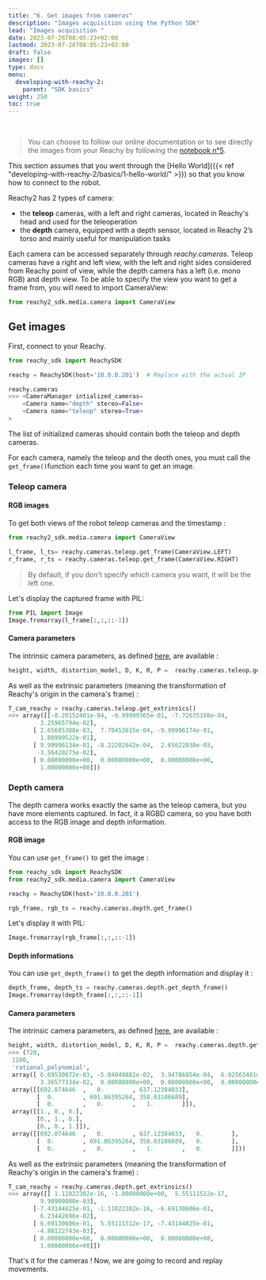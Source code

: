 ```yaml
---
title: "6. Get images from cameras"
description: "Images acquisition using the Python SDK"
lead: "Images acquisition "
date: 2023-07-26T08:05:23+02:00
lastmod: 2023-07-26T08:05:23+02:00
draft: false
images: []
type: docs
menu:
  developing-with-reachy-2:
    parent: "SDK basics"
weight: 250
toc: true
---
```

<br>

> You can choose to follow our online documentation or to see directly the images from your Reachy by following the [notebook n°5](https://github.com/pollen-robotics/reachy2-sdk/blob/develop/src/examples/5_cameras_images.ipynb). 


This section assumes that you went through the [Hello World]({{< ref "developing-with-reachy-2/basics/1-hello-world/" >}}) so that you know how to connect to the robot.

Reachy2 has 2 types of camera:
- the **teleop** cameras, with a left and right cameras, located in Reachy's head and used for the teleoperation
- the **depth** camera, equipped with a depth sensor, located in Reachy 2’s torso and mainly useful for manipulation tasks

Each camera can be accessed separately through *reachy.cameras*. Teleop cameras  have a right and left view, with the left and right sides considered from Reachy point of view, while the depth camera has a left (i.e. mono RGB) and depth view.  To be able to specify the view you want to get a frame from, you will need to import CameraView:

```python
from reachy2_sdk.media.camera import CameraView
```


## Get images

First, connect to your Reachy.

```python
from reachy_sdk import ReachySDK

reachy = ReachySDK(host='10.0.0.201')  # Replace with the actual IP

reachy.cameras
>>> <CameraManager intialized_cameras=
	<Camera name="depth" stereo=False> 
	<Camera name="teleop" stereo=True> 
>
```

The list of initialized cameras should contain both the teleop and depth cameras.  

For each camera, namely the teleop and the deoth ones, you must call the `get_frame()`function each time you want to get an image. 

### Teleop camera

#### RGB images

To get both views of the robot teleop cameras and the timestamp :
```python
from reachy2_sdk.media.camera import CameraView

l_frame, l_ts= reachy.cameras.teleop.get_frame(CameraView.LEFT)
r_frame, r_ts = reachy.cameras.teleop.get_frame(CameraView.RIGHT)
```

> By default, if you don't specify which camera you want, it will be the left one. 

Let's display the captured frame with PIL:

```python
from PIL import Image
Image.fromarray(l_frame[:,:,::-1])
```

#### Camera parameters
The intrinsic camera parameters, as defined [here](https://docs.ros.org/en/melodic/api/sensor_msgs/html/msg/CameraInfo.html), are available :

```python
height, width, distortion_model, D, K, R, P =  reachy.cameras.teleop.get_parameters(CameraView.LEFT)
```

As well as the extrinsic parameters (meaning the transformation of Reachy's origin in the camera's frame) : 
```python
T_cam_reachy = reachy.cameras.teleop.get_extrinsics()
>>> array([[-8.20152401e-04, -9.99999365e-01, -7.72635108e-04,
         3.25965794e-02],
       [ 2.65685388e-03,  7.70453615e-04, -9.99996174e-01,
         1.80999522e-01],
       [ 9.99996134e-01, -8.22202042e-04,  2.65622030e-03,
        -3.56420275e-02],
       [ 0.00000000e+00,  0.00000000e+00,  0.00000000e+00,
         1.00000000e+00]])
```



### Depth camera
The depth camera works exactly the same as the teleop camera, but you have more elements captured. In fact, it a RGBD camera, so you have both access to the RGB image and depth information.  

#### RGB image
You can use `get_frame()` to get the image : 

```python
from reachy_sdk import ReachySDK
from reachy2_sdk.media.camera import CameraView

reachy = ReachySDK(host='10.0.0.201')

rgb_frame, rgb_ts = reachy.cameras.depth.get_frame()
```

Let's display it with PIL:
```python
Image.fromarray(rgb_frame[:,:,::-1])

```

#### Depth informations

You can use `get_depth_frame()` to get the depth information and display it :

```python
depth_frame, depth_ts = reachy.cameras.depth.get_depth_frame()
Image.fromarray(depth_frame[:,:,::-1])
```

#### Camera parameters
The intrinsic camera parameters, as defined [here](https://docs.ros.org/en/melodic/api/sensor_msgs/html/msg/CameraInfo.html), are available :

```python
height, width, distortion_model, D, K, R, P =  reachy.cameras.depth.get_parameters()
>>> (720,
 1280,
 'rational_polynomial',
 array([ 6.69530872e-03, -5.04049882e-02,  3.94786854e-04,  6.92563481e-05,
         3.36577334e-02,  0.00000000e+00,  0.00000000e+00,  0.00000000e+00]),
 array([[692.074646  ,   0.        , 637.12384033],
        [  0.        , 691.86395264, 358.03106689],
        [  0.        ,   0.        ,   1.        ]]),
 array([[1., 0., 0.],
        [0., 1., 0.],
        [0., 0., 1.]]),
 array([[692.074646  ,   0.        , 637.12384033,   0.        ],
        [  0.        , 691.86395264, 358.03106689,   0.        ],
        [  0.        ,   0.        ,   1.        ,   0.        ]]))

```

As well as the extrinsic parameters (meaning the transformation of Reachy's origin in the camera's frame) : 
```python
T_cam_reachy = reachy.cameras.depth.get_extrinsics()
>>> array([[ 1.11022302e-16, -1.00000000e+00,  5.55111512e-17,
         9.98900000e-03],
       [-7.43144825e-01, -1.11022302e-16, -6.69130606e-01,
         6.23442696e-02],
       [ 6.69130606e-01,  5.55111512e-17, -7.43144825e-01,
        -4.88122743e-03],
       [ 0.00000000e+00,  0.00000000e+00,  0.00000000e+00,
         1.00000000e+00]])

```

That's it for the cameras  ! 
Now, we are going to record and replay movements.